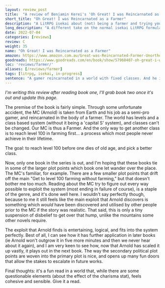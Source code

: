 ```yaml
---
layout: review_post
title:  "A review of Benjamin Kerei's 'Oh Great! I was Reincarnated as a Farmer'"
short_title: "Oh Great! I was Reincarnated as a Farmer"
description: "A LitRPG isekai about (not) being a farmer and trying your hardest to game the system instead."
long_description: "A different take on the normal isekai LitRPG formula. Meanders a bit, but is a fun read!"
date: 2022-07-04
categories: [reviews]
review: C
weight: 35
name: "Oh Great! I was Reincarnated as a Farmer"
amazon: https://www.amazon.com.au/Great-was-Reincarnated-Farmer-Unorthodox-ebook/dp/B094CSB51K
goodreads: https://www.goodreads.com/en/book/show/57968407-oh-great-i-was-reincarnated-as-a-farmer
loc: 'reviews/farmer/'
aliases: [/reviews/farmer]
tags: [litrpg, isekai, in-progress]
sentence: "A gamer reincarnated in a world with fixed classes. And he is a farmer."
---
```


*I'm writing this review after reading book one, I'll grab book two once it's out and update this page.*

The premise of the book is fairly simple. Through some unfortunate accident, the MC (Arnold) is taken from Earth and his job as a semi-pro gamer, and reincarnated in the body of a farmer. The world has levels and a class based system (without it being a 'capital S' system), and classes can't be changed. Our MC is thus a Farmer. And the only way to get another class is to reach level 100 in farming first... a process which most people never achieve in their lifetime.

The goal: to reach level 100 before one dies of old age, and pick a better class.

Now, only one book in the series is out, and I'm hoping that these books tie in some of the larger plot points which book one let wander over the place. The MC's familiar, for example. There are a few smaller plot points that drift off the main "Get to level 100 farming without farming," but that doesn't bother me too much. Reading about the MC try to figure out every way possible to exploit the system (most ending in failure of course), is a staple of the genre, and it's done well here. I wouldn't say perfectly though, because to me it still feels like the main exploit that Arnold discovers is something which *would* have been discovered and utilised by other people prior to the MC if the story was realistic. That said, this is only a tiny suspension of disbelief to get over that hump, unlike the mountains some other novels require.

The exploit that Arnold finds is entertaining, logical, and fits into the system perfectly. Best of all, I can see how it has further application in later books (ie Arnold won't outgrow it in five more minutes and then we never hear about it again), and I am very keen to see how, now that Arnold has scaled it up vastly, it plays out in the next book. The way the secondary political plot points are woven into the primary plot is nice, and opens up many fun doors that allow the stakes to escalate in future works.

Final thoughts: it's a fun read in a world that, while there are some questionable elements (about the effect of the charisma stat), feels cohesive and sensible. Give it a read.
